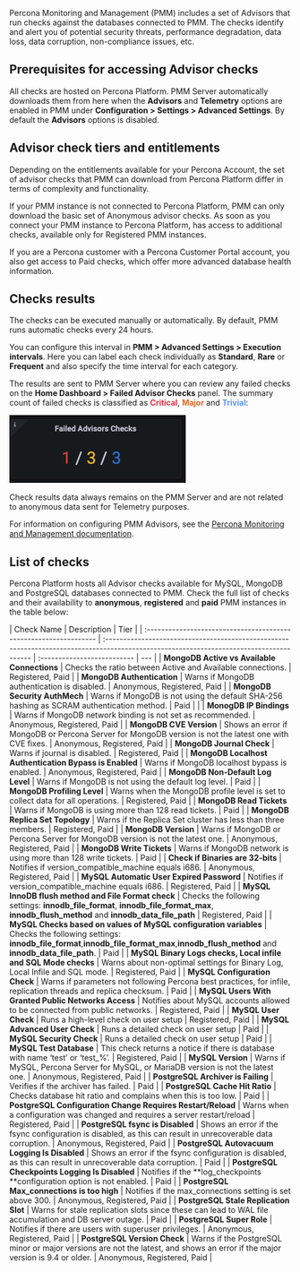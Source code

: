Percona Monitoring and Management (PMM) includes a set of Advisors that run checks against the databases connected to PMM. The checks identify and alert you of potential security threats, performance degradation, data loss, data corruption, non-compliance issues, etc.

## Prerequisites for accessing Advisor checks

All checks are hosted on Percona Platform. PMM Server automatically downloads them from here when the **Advisors** and **Telemetry** options are enabled in PMM under **Configuration > Settings > Advanced Settings**. By default the **Advisors** options is disabled.

## Advisor check tiers and entitlements

Depending on the entitlements available for your Percona Account, the set of advisor checks that PMM can download from Percona Platform differ in terms of complexity and functionality.

If your PMM instance is not connected to Percona Platform, PMM can only download the basic set of Anonymous advisor checks.
As soon as you connect your PMM instance to Percona Platform, has access to additional checks, available only for Registered PMM instances.

If you are a Percona customer with a Percona Customer Portal account, you also get access to Paid checks, which offer more advanced database health information.
​

## Checks results

The checks can be executed manually or automatically. By default, PMM runs automatic checks every 24 hours.

You can configure this interval in **PMM > Advanced Settings > Execution intervals**. Here you can label each check individually as **Standard**, **Rare** or **Frequent** and also specify the time interval for each category.

The results are sent to PMM Server where you can review any failed checks on the **Home Dashboard > Failed Advisor Checks** panel. The summary count of failed checks is classified as <b style="color:#e02f44;">Critical</b>, <b style="color:#e36526;">Major</b> and <b style="color:#5794f2;">Trivial</b>:

![!Failed Advisor Checks panel](images/PMM_Home_Dashboard_Panels_Failed_Advisors.jpg)

Check results data always remains on the PMM Server and are not related to anonymous data sent for Telemetry purposes.

For information on configuring PMM Advisors, see the [Percona Monitoring and Management documentation](https://www.percona.com/doc/percona-monitoring-and-management/2.x/how-to/advisors.html).

## List of checks

Percona Platform hosts all Advisor checks available for MySQL, MongoDB and PostgreSQL databases connected to PMM. Check the full list of checks and their availability to **anonymous**, **registered** and **paid** PMM instances in the table below:

| Check Name                                                        | Description                                                                                                                              | Tier                        |
| :---------------------------------------------------------------- | :--------------------------------------------------------------------------------------------------------------------------------------- | :-------------------------- | --- |
| **MongoDB Active vs Available Connections**                       | Checks the ratio between Active and Available connections.                                                                               | Registered, Paid            |
| **MongoDB Authentication**                                        | Warns if MongoDB authentication is disabled.                                                                                             | Anonymous, Registered, Paid |
| **MongoDB Security AuthMech**                                     | Warns if MongoDB is not using the default SHA-256 hashing as SCRAM authentication method.                                                | Paid                        |     |
| **MonogDB IP Bindings**                                           | Warns if MongoDB network binding is not set as recommended.                                                                              | Anonymous, Registered, Paid |
| **MongoDB CVE Version**                                           | Shows an error if MongoDB or Percona Server for MongoDB version is not the latest one with CVE fixes.                                    | Anonymous, Registered, Paid |
| **MongoDB Journal Check**                                         | Warns if journal is disabled.                                                                                                            | Registered, Paid            |
| **MongoDB Localhost Authentication Bypass is Enabled**            | Warns if MongoDB localhost bypass is enabled.                                                                                            | Anonymous, Registered, Paid |
| **MongoDB Non-Default Log Level**                                 | Warns if MongoDB is not using the default log level.                                                                                     | Paid                        |
| **MongoDB Profiling Level**                                       | Warns when the MongoDB profile level is set to collect data for all operations.                                                          | Registered, Paid            |
| **MongoDB Read Tickets**                                          | Warns if MongoDB is using more than 128 read tickets.                                                                                    | Paid                        |
| **MongoDB Replica Set Topology**                                  | Warns if the Replica Set cluster has less than three members.                                                                            | Registered, Paid            |
| **MongoDB Version**                                               | Warns if MongoDB or Percona Server for MongoDB version is not the latest one.                                                            | Anonymous, Registered, Paid |
| **MongoDB Write Tickets**                                         | Warns if MongoDB network is using more than 128 write tickets.                                                                           | Paid                        |
| **Check if Binaries are 32-bits**                                 | Notifies if version_compatible_machine equals i686.                                                                                      | Anonymous, Registered, Paid |
| **MySQL Automatic User Expired Password**                         | Notifies if version_compatible_machine equals i686.                                                                                      | Registered, Paid            |
| **MySQL InnoDB flush method and File Format check**               | Checks the following settings: **innodb_file_format**, **innodb_file_format_max**, **innodb_flush_method** and **innodb_data_file_path** | Registered, Paid            |
| **MySQL Checks based on values of MySQL configuration variables** | Checks the following settings: **innodb_file_format**,**innodb_file_format_max**,**innodb_flush_method** and **innodb_data_file_path**.  | Paid                        |
| **MySQL Binary Logs checks, Local infile and SQL Mode checks**    | Warns about non-optimal settings for Binary Log, Local Infile and SQL mode.                                                              | Registered, Paid            |
| **MySQL Configuration Check**                                     | Warns if parameters not following Percona best practices, for infile, replication threads and replica checksum.                          | Paid                        |
| **MySQL Users With Granted Public Networks Access**               | Notifies about MySQL accounts allowed to be connected from public networks.                                                              | Registered, Paid            |
| **MySQL User Check**                                              | Runs a high-level check on user setup                                                                                                    | Registered, Paid            |
| **MySQL Advanced User Check**                                     | Runs a detailed check on user setup                                                                                                      | Paid                        |
| **MySQL Security Check**                                          | Runs a detailed check on user setup                                                                                                      | Paid                        |
| **MySQL Test Database**                                           | This check returns a notice if there is database with name ‘test’ or ‘test\_%’.                                                          | Registered, Paid            |
| **MySQL Version**                                                 | Warns if MySQL, Percona Server for MySQL, or MariaDB version is not the latest one.                                                      | Anonymous, Registered, Paid |
| **PostgreSQL Archiver is Failing**                                | Verifies if the archiver has failed.                                                                                                     | Paid                        |
| **PostgreSQL Cache Hit Ratio**                                    | Checks database hit ratio and complains when this is too low.                                                                            | Paid                        |
| **PostgreSQL Configuration Change Requires Restart/Reload**       | Warns when a configuration was changed and requires a server restart/reload                                                              | Registered, Paid            |
| **PostgreSQL fsync is Disabled**                                  | Shows an error if the fsync configuration is disabled, as this can result in unrecoverable data corruption.                              | Anonymous, Registered, Paid |
| **PostgreSQL Autovacuum Logging Is Disabled**                     | Shows an error if the fsync configuration is disabled, as this can result in unrecoverable data corruption.                              | Paid                        |
| **PostgreSQL Checkpoints Logging Is Disabled**                    | Notifies if the **log_checkpoints **configuration option is not enabled.                                                                 | Paid                        |
| **PostgreSQL Max_connections is too high**                        | Notifies if the max_connections setting is set above 300.                                                                                | Anonymous, Registered, Paid |
| **PostgreSQL Stale Replication Slot**                             | Warns for stale replication slots since these can lead to WAL file accumulation and DB server outage.                                    | Paid                        |
| **PostgreSQL Super Role**                                         | Notifies if there are users with superuser privileges.                                                                                   | Anonymous, Registered, Paid |
| **PostgreSQL Version Check**                                      | Warns if the PostgreSQL minor or major versions are not the latest, and shows an error if the major version is 9.4 or older.             | Anonymous, Registered, Paid |
